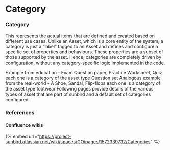 # Category

### Category&#x20;

This represents the actual items that are defined and created based on different use cases. Unlike an Asset, which is a core entity of the system, a category is just a “label” tagged to an Asset and defines and configure a specific set of properties and behaviours. These properties are a subset of those supported by the asset. Hence, categories are completely driven by configuration, without any category-specific logic implemented in the code.&#x20;

Example from education - Exam Question paper, Practice Worksheet, Quiz each one is a category of the asset type Question set Analogous example from the real-world - A Shoe, Sandal, Flip-flops each one is a category of the asset type footwear Following pages provide details of the various types of asset that are part of sunbird and a default set of categories configured.

### References

#### Confluence wikis

{% embed url="https://project-sunbird.atlassian.net/wiki/spaces/CO/pages/1572339732/Categories" %}

